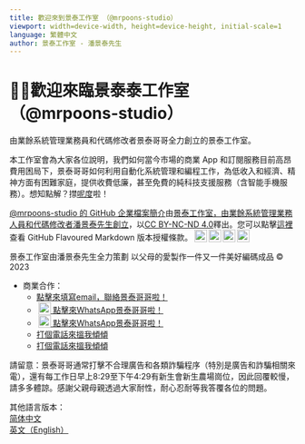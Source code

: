 ```yaml
---
title: 歡迎來到景泰工作室 （@mrpoons-studio）
viewport: width=device-width, height=device-height, initial-scale=1
language: 繁體中文
author: 景泰工作室 - 潘景泰先生
---
```


# 🙇‍♂️歡迎來臨景泰泰工作室 （@mrpoons-studio）
由業餘系統管理業務員和代碼修改者景泰哥哥全力創立的景泰工作室。

本工作室會為大家各位說明，我們如何當今市場的商業 App 和訂閱服務目前高昂費用困局下，景泰哥哥如何利用自動化系統管理和編程工作，為低收入和經濟、精神方面有困難家庭，提供收費低廉，甚至免費的純科技支援服務（含智能手機服務）。想知點解？㩒[呢度](profile/README.zh-hant.md)啦！

<a property="dct:title" rel="cc:attributionURL" href="https://github.com/mrpoons-studio/.github">@mrpoons-studio 的 GitHub 企業檔案簡介</a>由<a rel="cc:attributionURL dct:creator" property="cc:attributionName" href="https://github.com/mrpoons-studio">景泰工作室，由業餘系統管理業務人員和代碼修改者潘景泰先生創立</a>，以<a href="http://creativecommons.org/licenses/by-nc-nd/4.0/?ref=chooser-v1" target="_blank" rel="license noopener noreferrer" style="display:inline-block;">CC BY-NC-ND 4.0</a>釋出。您可以點擊[這裡](COPYING.zh-hant.md "GitHub Flavoured Markdown 版本授權條款")查看 GitHub Flavoured Markdown 版本授權條款。<img style="height:22px!important;margin-left:3px;vertical-align:text-bottom;" src="https://mirrors.creativecommons.org/presskit/icons/cc.svg?ref=chooser-v1" alt="cc"><img style="height:22px!important;margin-left:3px;vertical-align:text-bottom;" src="https://mirrors.creativecommons.org/presskit/icons/by.svg?ref=chooser-v1" alt="by"><img style="height:22px!important;margin-left:3px;vertical-align:text-bottom;" src="https://mirrors.creativecommons.org/presskit/icons/nc.svg?ref=chooser-v1" alt="nc"><img style="height:22px!important;margin-left:3px;vertical-align:text-bottom;" src="https://mirrors.creativecommons.org/presskit/icons/nd.svg?ref=chooser-v1" alt="nd">

景泰工作室由潘景泰先生全力策劃 以父母的愛製作一件又一件美好編碼成品 © 2023  
* 商業合作：
  - [點擊來填寫email，聯絡景泰哥哥啦！](mailto:pkt_1@yahoo.com.hk)
  - [<img style="height:22px!important;margin-left:3px;vertical-align:text-bottom;" src="/bin/pictures/social.media.WhatsApp_Logo.png" alt="social"> 點擊來WhatsApp景泰哥哥啦！](https://wa.me/85298317529&text=您好，很高興認識您，請問有甚麼可以協助您呢？)
  - [<img style="height:22px!important;margin-left:3px;vertical-align:text-bottom;" src="/bin/pictures/social.media.WhatsApp_Logo.png" alt="social"> 點擊來WhatsApp景泰哥哥啦！](https://wa.me/85291470736&text=您好，很高興認識您，請問有甚麼可以協助您呢？)
  - [打個電話來搵我傾傾](tel:+85298317529)
  - [打個電話來搵我傾傾](tel:+85291470736)

請留意：景泰哥哥通常打擊不合理廣告和各類詐騙程序（特別是廣告和詐騙相關來電），還有每工作日早上8:29至下午4:29有新生會新生農場崗位，因此回覆較慢，請多多體諒。感謝父親母親透過大家耐性，耐心忍耐等我答覆各位的問題。

其他語言版本：  
[简体中文](README.zh-hans.md "#readme.zh-hans")  
[英文（English）](README.md "#readme")
